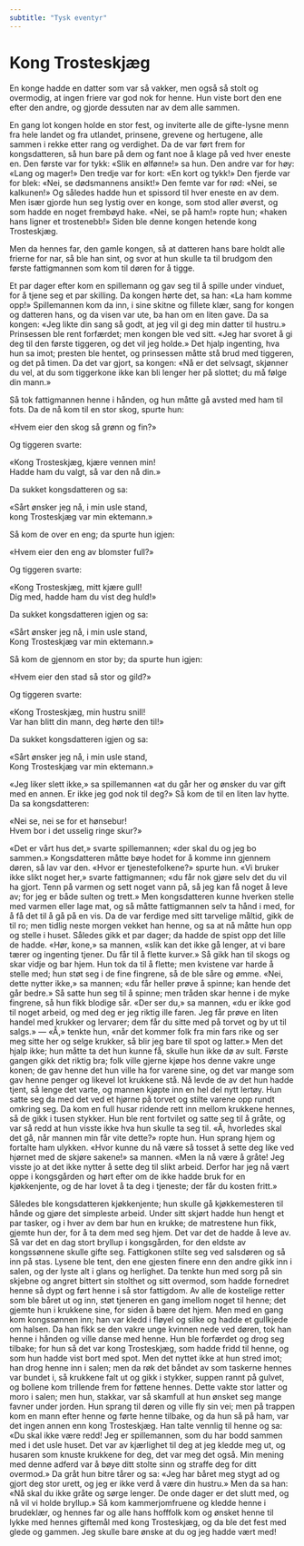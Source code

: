 ```yaml
---
subtitle: "Tysk eventyr"
---
```


# Kong Trosteskjæg

En konge hadde en datter som var så vakker, men også så stolt og overmodig, at ingen friere var god nok for henne. Hun viste bort den ene efter den andre, og gjorde dessuten nar av dem alle sammen.

En gang lot kongen holde en stor fest, og inviterte alle de gifte-lysne menn fra hele landet og fra utlandet, prinsene, grevene og hertugene, alle sammen i rekke etter rang og verdighet. Da de var ført frem for kongsdatteren, så hun bare på dem og fant noe å klage på ved hver eneste en. Den første var for tykk: «Slik en ølfønne!» sa hun. Den andre var for høy: «Lang og mager!» Den tredje var for kort: «En kort og tykk!» Den fjerde var for blek: «Nei, se dødsmannens ansikt!» Den femte var for rød: «Nei, se kalkunen!» Og således hadde hun et spissord til hver eneste en av dem. Men især gjorde hun seg lystig over en konge, som stod aller øverst, og som hadde en noget frembøyd hake. «Nei, se på ham!» ropte hun; «haken hans ligner et trostenebb!» Siden ble denne kongen hetende kong Trosteskjæg.

Men da hennes far, den gamle kongen, så at datteren hans bare holdt alle frierne for nar, så ble han sint, og svor at hun skulle ta til brudgom den første fattigmannen som kom til døren for å tigge.

Et par dager efter kom en spillemann og gav seg til å spille under vinduet, for å tjene seg et par skilling. Da kongen hørte det, sa han: «La ham komme opp!» Spillemannen kom da inn, i sine skitne og fillete klær, sang for kongen og datteren hans, og da visen var ute, ba han om en liten gave. Da sa kongen: «Jeg likte din sang så godt, at jeg vil gi deg min datter til hustru.» Prinsessen ble rent forfærdet; men kongen ble ved sitt. «Jeg har svoret å gi deg til den første tiggeren, og det vil jeg holde.» Det hjalp ingenting, hva hun sa imot; presten ble hentet, og prinsessen måtte stå brud med tiggeren, og det på timen. Da det var gjort, sa kongen: «Nå er det selvsagt, skjønner du vel, at du som tiggerkone ikke kan bli lenger her på slottet; du må følge din mann.»

Så tok fattigmannen henne i hånden, og hun måtte gå avsted med ham til fots. Da de nå kom til en stor skog, spurte hun:

«Hvem eier den skog så grønn og fin?»

Og tiggeren svarte:

«Kong Trosteskjæg, kjære vennen min!  
Hadde ham du valgt, så var den nå din.»

Da sukket kongsdatteren og sa:

«Sårt ønsker jeg nå, i min usle stand,  
kong Trosteskjæg var min ektemann.»

Så kom de over en eng; da spurte hun igjen:

«Hvem eier den eng av blomster full?»

Og tiggeren svarte:

«Kong Trosteskjæg, mitt kjære gull!  
Dig med, hadde ham du vist deg huld!»

Da sukket kongsdatteren igjen og sa:

«Sårt ønsker jeg nå, i min usle stand,  
Kong Trosteskjæg var min ektemann.»

Så kom de gjennom en stor by; da spurte hun igjen:

«Hvem eier den stad så stor og gild?»

Og tiggeren svarte:

«Kong Trosteskjæg, min hustru snill!  
Var han blitt din mann, deg hørte den til!»

Da sukket kongsdatteren igjen og sa:

«Sårt ønsker jeg nå, i min usle stand,  
Kong Trosteskjæg var min ektemann.»

«Jeg liker slett ikke,» sa spillemannen «at du går her og ønsker du var gift med en annen. Er ikke jeg god nok til deg?» Så kom de til en liten lav hytte. Da sa kongsdatteren:

«Nei se, nei se for et hønsebur!  
Hvem bor i det usselig ringe skur?»

«Det er vårt hus det,» svarte spillemannen; «der skal du og jeg bo sammen.» Kongsdatteren måtte bøye hodet for å komme inn gjennem døren, så lav var den. «Hvor er tjenestefolkene?» spurte hun. «Vi bruker ikke slikt noget her,» svarte fattigmannen; «du får nok gjøre selv det du vil ha gjort. Tenn på varmen og sett noget vann på, så jeg kan få noget å leve av; for jeg er både sulten og trett.» Men kongsdatteren kunne hverken stelle med varmen eller lage mat, og så måtte fattigmannen selv ta hånd i med, for å få det til å gå på en vis. Da de var ferdige med sitt tarvelige måltid, gikk de til ro; men tidlig neste morgen vekket han henne, og sa at nå måtte hun opp og stelle i huset. Således gikk et par dager; da hadde de spist opp det lille de hadde. «Hør, kone,» sa mannen, «slik kan det ikke gå lenger, at vi bare tærer og ingenting tjener. Du får til å flette kurver.» Så gikk han til skogs og skar vidje og bar hjem. Hun tok da til å flette; men kvistene var harde å stelle med; hun støt seg i de fine fingrene, så de ble såre og ømme. «Nei, dette nytter ikke,» sa mannen; «du får heller prøve å spinne; kan hende det går bedre.» Så satte hun seg til å spinne; men tråden skar henne i de myke fingrene, så hun fikk blodige sår. «Der ser du,» sa mannen, «du er ikke god til noget arbeid, og med deg er jeg riktig ille faren. Jeg får prøve en liten handel med krukker og lervarer; dem får du sitte med på torvet og by ut til salgs.» — «Å,» tenkte hun, «når det kommer folk fra min fars rike og ser meg sitte her og selge krukker, så blir jeg bare til spot og latter.» Men det hjalp ikke; hun måtte ta det hun kunne få, skulle hun ikke dø av sult. Første gangen gikk det riktig bra; folk ville gjerne kjøpe hos denne vakre unge konen; de gav henne det hun ville ha for varene sine, og det var mange som gav henne penger og likevel lot krukkene stå. Nå levde de av det hun hadde tjent, så lenge det varte, og mannen kjøpte inn en hel del nytt lertøy. Hun satte seg da med det ved et hjørne på torvet og stilte varene opp rundt omkring seg. Da kom en full husar ridende rett inn mellom krukkene hennes, så de gikk i tusen stykker. Hun ble rent fortvilet og satte seg til å gråte, og var så redd at hun visste ikke hva hun skulle ta seg til. «Å, hvorledes skal det gå, når mannen min får vite dette?» ropte hun. Hun sprang hjem og fortalte ham ulykken. «Hvor kunne du nå være så tosset å sette deg like ved hjørnet med de skjøre sakene!» sa mannen. «Men la nå være å gråte! Jeg visste jo at det ikke nytter å sette deg til slikt arbeid. Derfor har jeg nå vært oppe i kongsgården og hørt efter om de ikke hadde bruk for en kjøkkenjente, og de har lovet å ta deg i tjeneste; der får du kosten fritt.»

Således ble kongsdatteren kjøkkenjente; hun skulle gå kjøkkemesteren til hånde og gjøre det simpleste arbeid. Under sitt skjørt hadde hun hengt et par tasker, og i hver av dem bar hun en krukke; de matrestene hun fikk, gjemte hun der, for å ta dem med seg hjem. Det var det de hadde å leve av. Så var det en dag stort bryllup i kongsgården, for den eldste av kongssønnene skulle gifte seg. Fattigkonen stilte seg ved salsdøren og så inn på stas. Lysene ble tent, den ene gjesten finere enn den andre gikk inn i salen, og der lyste alt i glans og herlighet. Da tenkte hun med sorg på sin skjebne og angret bittert sin stolthet og sitt overmod, som hadde fornedret henne så dypt og ført henne i så stor fattigdom. Av alle de kostelige retter som ble båret ut og inn, støt tjeneren en gang imellom noget til henne; det gjemte hun i krukkene sine, for siden å bære det hjem. Men med en gang kom kongssønnen inn; han var kledd i fløyel og silke og hadde et gullkjede om halsen. Da han fikk se den vakre unge kvinnen nede ved døren, tok han henne i hånden og ville danse med henne. Hun ble forfærdet og drog seg tilbake; for hun så det var kong Trosteskjæg, som hadde fridd til henne, og som hun hadde vist bort med spot. Men det nyttet ikke at hun stred imot; han drog henne inn i salen; men da røk det båndet av som taskerne hennes var bundet i, så krukkene falt ut og gikk i stykker, suppen rannt på gulvet, og bollene kom trillende frem for føttene hennes. Dette vakte stor latter og moro i salen; men hun, stakkar, var så skamfull at hun ønsket seg mange favner under jorden. Hun sprang til døren og ville fly sin vei; men på trappen kom en mann efter henne og førte henne tilbake, og da hun så på ham, var det ingen annen enn kong Trosteskjæg. Han talte vennlig til henne og sa: «Du skal ikke være redd! Jeg er spillemannen, som du har bodd sammen med i det usle huset. Det var av kjærlighet til deg at jeg kledde meg ut, og husaren som knuste krukkene for deg, det var meg det også. Min mening med denne adferd var å bøye ditt stolte sinn og straffe deg for ditt overmod.» Da gråt hun bitre tårer og sa: «Jeg har båret meg stygt ad og gjort deg stor urett, og jeg er ikke verd å være din hustru.» Men da sa han: «Nå skal du ikke gråte og sørge lenger. De onde dager er det slutt med, og nå vil vi holde bryllup.» Så kom kammerjomfruene og kledde henne i brudeklær, og hennes far og alle hans hofffolk kom og ønsket henne til lykke med hennes giftemål med kong Trosteskjæg, og da ble det fest med glede og gammen. Jeg skulle bare ønske at du og jeg hadde vært med!